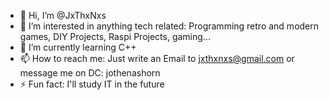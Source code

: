 - 👋 Hi, I’m @JxThxNxs
- 👀 I’m interested in anything tech related: Programming retro and modern games, DIY Projects, Raspi Projects, gaming...
- 🌱 I’m currently learning C++
- 📫 How to reach me: Just write an Email to jxthxnxs@gmail.com or message me on DC: jothenashorn
- ⚡ Fun fact: I'll study IT in the future
